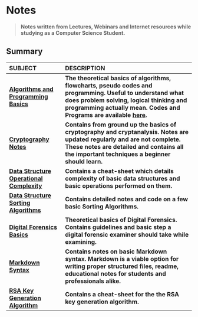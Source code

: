 # Notes

> **Notes written from Lectures, Webinars and Internet resources while studying as a Computer Science Student.**

## Summary

| **SUBJECT**                                                  | **DESCRIPTION**                                              |
| :----------------------------------------------------------- | :----------------------------------------------------------- |
| **[Algorithms and Programming Basics](https://github.com/datta-agni/Notes/blob/main/Algorithm_Basics_Notes/Algorithm_Basics_Notes.pdf)** | **The theoretical basics of algorithms, flowcharts, pseudo codes and programming. Useful to understand what does problem solving, logical thinking and programming actually mean. Codes and Programs are available [here](https://github.com/datta-agni/Java-Codes "here").** |
| **[Cryptography Notes](https://github.com/datta-agni/Notes/blob/main/Cryptography_Notes/Cryptography_Notes.pdf)** | **Contains from ground up the basics of cryptography and cryptanalysis. Notes are updated regularly and are not complete. These notes are detailed and contains all the important techniques a beginner should learn.** |
| **[Data Structure Operational Complexity](https://github.com/datta-agni/Notes/blob/main/DS_Basic_Complexity_Notes/DS_Basic_Complexity_Notes.pdf)** | **Contains a cheat-sheet which details complexity of basic data structures and basic operations performed on them.** |
| **[Data Structure Sorting Algorithms](https://github.com/datta-agni/Notes/blob/main/DS_Sorting_Algorithms_Notes/DS_Sorting_Algorithms_Notes.pdf)** | **Contains detailed notes and code on a few basic Sorting Algorithms.** |
| **[Digital Forensics Basics](https://github.com/datta-agni/Notes/blob/main/Digital_Forensic_Basics_Notes/Digital_Forensic_Basics_Notes.pdf)** | **Theoretical basics of Digital Forensics. Contains guidelines and basic step a digital forensic examiner should take while examining.** |
| **[Markdown Syntax](https://github.com/datta-agni/Notes/blob/main/Markdown_Syntax_Notes/Markdown_Syntax_Notes.pdf)** | **Contains notes on basic Markdown syntax. Markdown is a viable option for writing proper structured files, readme, educational notes for students and professionals alike.** |
| **[RSA Key Generation Algorithm](https://github.com/datta-agni/Notes/blob/main/RSA_Key_Generation_Algorithm_Notes/RSA_Key_Generation_Algorithm_Notes.pdf)** | **Contains a cheat-sheet for the the RSA key generation algorithm.** |
